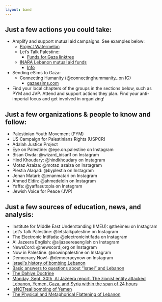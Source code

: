 ```yaml
---
layout: band
---
```


## Just a few actions you could take:
- Amplify and support mutual aid campaigns. See examples below:
	- [Project Watermelon](https://www.instagram.com/projectwater.melon?igsh=ZDRvcmw0NGN1b20y)
	- Let’s Talk Palestine:
		- [Funds for Gaza linktree](https://linktr.ee/fundsforgaza?fbclid=PAZXh0bgNhZW0CMTEAAabU721pCNGCF2wnmsR1nDFcmnb-SP8KX_3VbQu8RuvsAOvdobeQLu0SjXU_aem_P6uDnTAZgxHFW8NCPLyZMA)
	- [INARA Lebanon mutual aid funds](inara.org/lebanon)
		- [Info](https://www.instagram.com/p/DAqbLvLOmHo/?igsh=cThtN3k2NjhmZXhy)
- Sending eSims to Gaza:
	- Connecting Humanity (@connectinghummanity_ on IG)
		- [gazaesims.com](https://connecting-humanity.org/)
- Find your local chapters of the groups in the sections below, such as PYM and JVP. Attend and support actions they plan. Find your anti-imperial focus and get involved in organizing!

## Just a few organizations & people to know and follow:
- 	Palestinian Youth Movement (PYM)
- 	US Campaign for Palestinians Rights (USPCR)
- 	Adalah Justice Project
- 	Eye on Palestine: @eye.on.palestine on Instagram
- 	Bisan Owda: @wizard_bisan1 on Instagram
- 	Hind Khoudary: @hindkhoudary on Instagram
- 	Motaz Azaiza: @motaz_azaiza on Instagram
- 	Plestia Alaqad: @byplestia on Instagram
- 	Jenan Matari: @jenanmatari on Instagram
- 	Ahmed Eldin: @ahmedeldin on Instagram
- 	Yaffa:  @yaffasutopia on Instagram
- 	Jewish Voice for Peace (JVP)

## Just a few sources of education, news, and analysis:
- 	Institute for Middle East Understanding (IMEU): @theimeu on Instagram
- 	Let’s Talk Palestine: @letstalkpalestine on Instagram
- 	The Electronic Intifada: @electronicintifada on Instagram
- 	Al Jazeera English: @aljazeereaenglish on Instagram
- 	NewsCord: @newscord_org on Instagram
- 	Now in Palestine: @nowinpalestine on Instagram
- 	Democracy Now!: @democracynow on Instagram
- [Israel's history of bombing Lebanon](https://www.instagram.com/p/DAYhoXuv0NW/?igsh=ZTdmbnRhdno2ZGU0)
- [Basic answers to questions about “Israel” and Lebanon](https://www.instagram.com/reel/DAWtsp_ScGA/?igsh=MWZzYzQ0ZXltMHJ5Yg==)
- [The Dahiye Doctrine](https://www.instagram.com/p/DAenlyHg517/?igsh=MWdubGMzOGVmY2ZrdQ==)
- [Monday, Sept. 30th, Al Jazeera report. The zionist entity attacked Lebanon, Yemen, Gaza, and Syria within the span of 24 hours](https://www.instagram.com/reel/DAi177FNtfe/?igsh=bDhqazhoMG1zMzhw)
- [IsNOTreal bombing of Yemen](https://www.instagram.com/p/DAjdDkxCl_b/?igsh=MThya2c0ZnB3OG90Ng==)
- [The Physical and Metaphorical Flattening of Lebanon](https://www.instagram.com/p/DAodzCmy0ZL/?igsh=MXRjdG0zbTFjZTBraw==)
